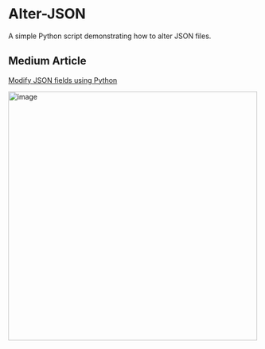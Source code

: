 # Alter-JSON
A simple Python script demonstrating how to alter JSON files.

## Medium Article
[Modify JSON fields using Python](https://medium.com/@KaranDahiya2000/modify-json-fields-using-python-1b2d88d16908)

<img width="500" alt="image" src="https://user-images.githubusercontent.com/41240707/219460117-a3b0f759-5075-40d2-aff7-04e70c77305c.png">

